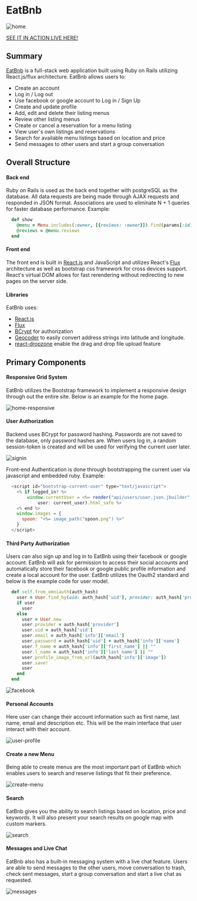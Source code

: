 # EatBnb

![home]

[SEE IT IN ACTION LIVE HERE!][eatbnb]


## Summary

[EatBnb][eatbnb] is a full-stack web application built using Ruby on Rails
utilizing React.js/flux architecture. EatBnb allows users to:

* Create an account
* Log in / Log out
* Use facebook or google account to Log in / Sign Up
* Create and update profile
* Add, edit and delete their listing menus
* Review other listing menus
* Create or cancel a reservation for a menu listing
* View user's own listings and reservations
* Search for available menu listings based on location and price
* Send messages to other users and start a group conversation

## Overall Structure

#### Back end
Ruby on Rails is used as the back end together with postgreSQL as the database. All data requests are being made through AJAX requests and responded in JSON format. Associations are used to eliminate N + 1 queries for faster database performance. Example:

````ruby
  def show
    @menu = Menu.includes(:owner, [{reviews: :owner}]).find(params[:id])
    @reviews = @menu.reviews
  end
````

#### Front end

The front end is built in [React.js][React] and JavaScript and utilizes React's [Flux][Flux] architecture as well as bootstrap css framework for cross devices support. React's virtual DOM allows for fast rerendering without redirecting to new pages on the server side.

#### Libraries

EatBnb uses:
- [React.js][React]
- [Flux][Flux]
- [BCrypt](https://github.com/codahale/bcrypt-ruby) for authorization
- [Geocoder](https://github.com/alexreisner/geocoder) to easily convert address strings into latitude and longitude.
- [react-dropzone](https://github.com/okonet/react-dropzone) enable the drag and drop file upload feature

## Primary Components

#### Responsive Grid System
EatBnb utilizes the Bootstrap framework to implement a responsive design through out the entire site. Below is an example for the home page.

![home-responsive]

#### User Authorization
Backend uses BCrypt for password hashing. Passwords are not saved to the database, only password hashes are. When users log in, a random session-token is created and will be used for verifying the current user later.

![signin]


Front-end Authentication is done through bootstrapping the current user via javascript and embedded ruby. Example:

````javascript
  <script id="bootstrap-current-user" type="text/javascript">
    <% if logged_in? %>
    	window.currentUser = <%= render("api/users/user.json.jbuilder",
    		user: current_user).html_safe %>
    <% end %>
    window.images = {
      spoon: "<%= image_path("spoon.png") %>"
    }
  </script>
````

#### Third Party Authorization
Users can also sign up and log in to EatBnb using their facebook or google account. EatBnb will ask for permission to access their social accounts and automatically store their facebook or google public profile information and create a local account for the user. EatBnb utilizes the Oauth2 standard and below is the example code for user model.

````ruby
  def self.from_omniauth(auth_hash)
    user = User.find_by(uid: auth_hash['uid'], provider: auth_hash['provider'])
    if user
      user
    else
      user = User.new
      user.provider = auth_hash['provider']
      user.uid = auth_hash['uid']
      user.email = auth_hash['info']['email']
      user.password = auth_hash['uid'] + auth_hash['info']['name']
      user.f_name = auth_hash['info']['first_name'] || ""
      user.l_name = auth_hash['info']['last_name'] || ""
      user.profile_image_from_url(auth_hash['info']['image'])
      user.save!
      user
    end
  end
````

![facebook]

#### Personal Accounts
Here user can change their account information such as first name, last name, email and description etc. This will be the main interface that user interact with their account.

![user-profile]

#### Create a new Menu
Being able to create menus are the most important part of EatBnb which enables users to search and reserve listings that fit their preference.

![create-menu]

#### Search
EatBnb gives you the ability to search listings based on location, price and keywords. It will also present your search results on google map with custom markers.

![search]

#### Messages and Live Chat
EatBnb also has a built-in messaging system with a live chat feature. Users are able to send messages to the other users, move conversation to trash, check sent messages, start a group conversation and start a live chat as requested.

![messages]

[eatbnb]: https://eatbnb.herokuapp.com/
[react-infinite]:https://github.com/seatgeek/react-infinite
[React]:https://facebook.github.io/react/
[Flux]:https://facebook.github.io/flux/



[signin]: ./app/assets/images/sign-in.jpg
[create-menu]: ./app/assets/images/create-menu.jpg
[facebook]: ./app/assets/images/facebook.png
[user-profile]: ./app/assets/images/user-profile.jpg
[search]: ./app/assets/images/search.jpg
[home-responsive]: ./app/assets/images/home.gif
[home]: ./app/assets/images/home.jpg
[messages]: ./app/assets/images/messages.jpg
